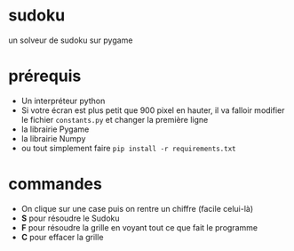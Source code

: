 # sudoku
un solveur de sudoku sur pygame

# prérequis
- Un interpréteur python
- Si votre écran est plus petit que 900 pixel en hauter, il va falloir modifier le fichier `constants.py` et changer la première ligne
- la librairie Pygame
- la librairie Numpy
- ou tout simplement faire `pip install -r requirements.txt`

# commandes
- On clique sur une case puis on rentre un chiffre (facile celui-là)
- **S** pour résoudre le Sudoku
- **F** pour résoudre la grille en voyant tout ce que fait le programme
- **C** pour effacer la grille
